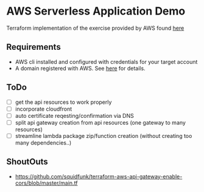 # AWS Serverless Application Demo

Terraform implementation of the exercise provided by AWS found [here](https://aws.amazon.com/getting-started/projects/build-serverless-web-app-lambda-apigateway-s3-dynamodb-cognito)

## Requirements

- AWS cli installed and configured with credentials for your target account
- A domain registered with AWS. See [here](https://docs.aws.amazon.com/AmazonS3/latest/dev/website-hosting-custom-domain-walkthrough.html) for details.

## ToDo

- [ ] get the api resources to work properly
- [ ] incorporate cloudfront
- [ ] auto certificate reqesting/confirmation via DNS
- [ ] split api gateway creation from api resources (one gateway to many resources)
- [ ] streamline lambda package zip/function creation (without creating too many dependencies..)

## ShoutOuts

- https://github.com/squidfunk/terraform-aws-api-gateway-enable-cors/blob/master/main.tf
